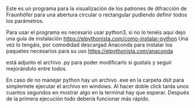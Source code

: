 Este es un programa para la visualización de los patrones de difracción de Fraunhöfer para una abertura circular o rectangular pudiendo definir todos los parámetros.

Para usar el programa es necesario usar python3, si no lo tenéis aquí dejo una guía de instalación https://elpythonista.com/como-instalar-python
Una vez lo tengáis, por comodidad descargad Anaconda para instalar los paquetes necesarios para su uso https://elpythonista.com/anaconda

está adjunto el archivo .py para poder modificarlo si gustaís y seguir mejorándolo entre todos.

En caso de no manejar python hay un archivo .exe en la carpeta dsit para simplemete ejecutar el archivo en windows. Al hacer doble click tarda unos cuantos segundos en mostrar algo en la terminal hay que esperar. Después de la primera ejecución todo debería funcionar más rápido.
